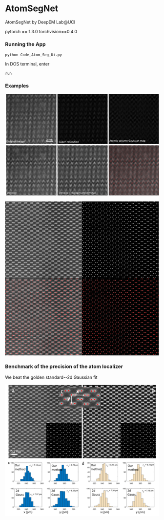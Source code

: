 # AtomSegNet
AtomSegNet by DeepEM Lab@UCI

pytorch == 1.3.0
torchvision==0.4.0

### Running the App
```
python Code_Atom_Seg_Ui.py
```
In DOS terminal, enter
```
run
```

### Examples

<p align="left"><img src="test_img/tem12.png" width="600"\></p>

<p align="left"><img src="test_img/03_afterimage_8nm_crp_four_panel_guassianMask.png" width="600"\></p>



### Benchmark of the precision of the atom localizer

We beat the golden standard--2d Gaussian fit
<p align="left"><img src="test_img/tem13.png" width="600"\></p>

